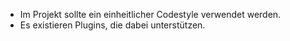 - Im Projekt sollte ein einheitlicher Codestyle verwendet werden. 
- Es existieren Plugins, die dabei unterstützen.